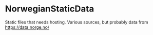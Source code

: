 # NorwegianStaticData
Static files that needs hosting. Various sources, but probably data from https://data.norge.no/
